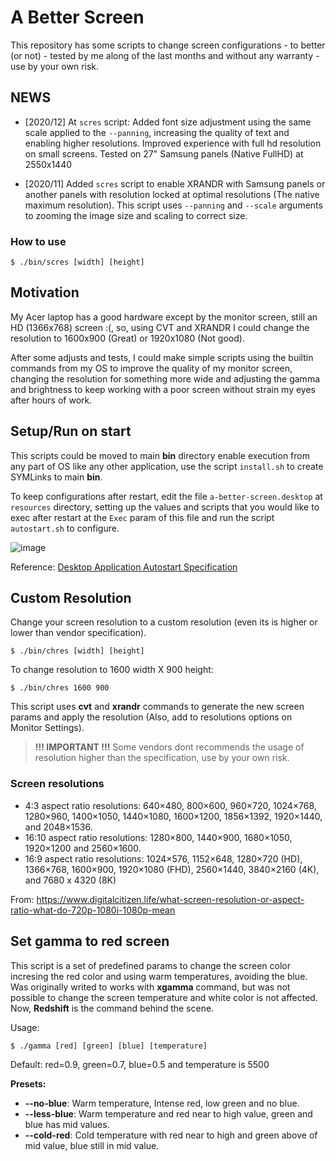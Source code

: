 # A Better Screen

This repository has some scripts to change screen configurations - to better (or not) - tested by me along of the last months and without any warranty - use by your own risk.

## NEWS
- [2020/12] At `scres` script: Added font size adjustment using the same scale applied to the `--panning`, increasing the quality of text and enabling higher resolutions. Improved experience with full hd resolution on small screens. Tested on 27" Samsung panels (Native FullHD) at 2550x1440

- [2020/11] Added `scres` script to enable XRANDR with Samsung panels or another panels with resolution locked at optimal resolutions (The native maximum resolution). This script uses `--panning` and `--scale` arguments to zooming the image size and scaling to correct size.

### How to use

````
$ ./bin/scres [width] [height]
````

## Motivation
My Acer laptop has a good hardware except by the monitor screen, still an HD (1366x768) screen :(, so, using CVT and XRANDR I could change the resolution to 1600x900 (Great) or 1920x1080 (Not good).

After some adjusts and tests, I could make simple scripts using the builtin commands from my OS to improve the quality of my monitor screen, changing the resolution for something more wide and adjusting the gamma and brightness to keep working with a poor screen without strain my eyes after hours of work.

## Setup/Run on start
This scripts could be moved to main **bin** directory enable execution from any part of OS like any other application, use the script `install.sh` to create SYMLinks to main **bin**.

To keep configurations after restart, edit the file `a-better-screen.desktop` at `resources` directory, setting up the values and scripts that you would like to exec after restart at the `Exec` param of this file and run the script `autostart.sh` to configure.

![image](https://user-images.githubusercontent.com/721525/88596480-8f0f1680-d03b-11ea-8841-9eaff4cf9293.png)

Reference: [Desktop Application Autostart Specification](https://developer.gnome.org/autostart-spec/)

## Custom Resolution

Change your screen resolution to a custom resolution (even its is higher or lower than vendor specification).

````
$ ./bin/chres [width] [height]
````

To change resolution to 1600 width X 900 height:
````
$ ./bin/chres 1600 900
````

This script uses **cvt** and **xrandr** commands to generate the new screen params and apply the resolution (Also, add to resolutions options on Monitor Settings).

> **!!! IMPORTANT !!!** Some vendors dont recommends the usage of resolution higher than the specification, use by your own risk.

### Screen resolutions
- 4:3 aspect ratio resolutions: 640×480, 800×600, 960×720, 1024×768, 1280×960, 1400×1050, 1440×1080, 1600×1200, 1856×1392, 1920×1440, and 2048×1536.
- 16:10 aspect ratio resolutions: 1280×800, 1440×900, 1680×1050, 1920×1200 and 2560×1600.
- 16:9 aspect ratio resolutions: 1024×576, 1152×648, 1280×720 (HD), 1366×768, 1600×900, 1920×1080 (FHD), 2560×1440, 3840×2160 (4K), and 7680 x 4320 (8K)

From: https://www.digitalcitizen.life/what-screen-resolution-or-aspect-ratio-what-do-720p-1080i-1080p-mean

## Set gamma to red screen
This script is a set of predefined params to change the screen color incresing the red color and using warm temperatures, avoiding the blue. Was originally writed to works with **xgamma** command, but was not possible to change the screen temperature and white color is not affected. Now, **Redshift** is the command behind the scene.

Usage:
````
$ ./gamma [red] [green] [blue] [temperature]
````
Default: red=0.9, green=0.7, blue=0.5 and temperature is 5500

**Presets:**

- **--no-blue**: Warm temperature, Intense red, low green and no blue.
- **--less-blue**: Warm temperature and red near to high value, green and blue has mid values.
- **--cold-red**: Cold temperature with red near to high and green above of mid value, blue still in mid value.
